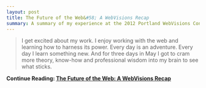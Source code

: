 ```yaml
---
layout: post
title: The Future of the Web&#58; A WebVisions Recap
summary: A summary of my experience at the 2012 Portland WebVisions Conference.
---
```

>I get excited about my work. I enjoy working with the web and learning how to harness its power. Every day is an adventure. Every day I learn something new. And for three days in May I got to cram more theory, know-how and professional wisdom into my brain to see what sticks.

**Continue Reading: [The Future of the Web: A WebVisions Recap](http://www.turtledove.com/blog/the-future-of-the-web-a-webvisions-recap/)**